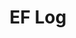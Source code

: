 ---
layout: log_page_list_latest
title: "EF Log"
category: log
description: A location-specific personal log.
permalink: /log/
loading_animation: true
sitemap:
  priority: 0.9
---
